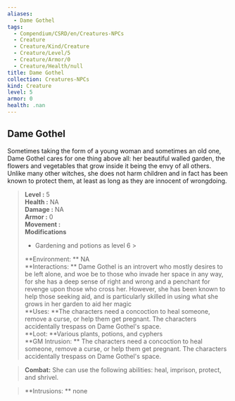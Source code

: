 ```yaml
---
aliases:
  - Dame Gothel
tags:
  - Compendium/CSRD/en/Creatures-NPCs
  - Creature
  - Creature/Kind/Creature
  - Creature/Level/5
  - Creature/Armor/0
  - Creature/Health/null
title: Dame Gothel
collection: Creatures-NPCs
kind: Creature
level: 5
armor: 0
health: .nan
---
```

## Dame Gothel  
Sometimes taking the form of a young woman and sometimes an old one, Dame Gothel cares for one thing above all: her beautiful walled garden, the flowers and vegetables that grow inside it being the envy of all others. Unlike many other witches, she does not harm children and in fact has been known to protect them, at least as long as they are innocent of wrongdoing.  

  
> **Level :** 5  
> **Health :** NA  
> **Damage :** NA  
> **Armor :** 0  
> **Movement :**   
> **Modifications**  
>- Gardening and potions as level 6 >
>  
> **Environment: ** NA  
> **Interactions: ** Dame Gothel is an introvert who mostly desires to be left alone, and woe be to those who invade her space in any way, for she has a deep sense of right and wrong and a penchant for revenge upon those who cross her. However, she has been known to help those seeking aid, and is particularly skilled in using what she grows in her garden to aid her magic  
> **Uses: **The characters need a concoction to heal someone, remove a curse, or help them get pregnant. The characters accidentally trespass on Dame Gothel's space.  
> **Loot: **Various plants, potions, and cyphers  
> **GM Intrusion: ** The characters need a concoction to heal someone, remove a curse, or help them get pregnant. The characters accidentally trespass on Dame Gothel's space.  

> **Combat:** 
> She can use the following abilities: heal, imprison, protect, and shrivel.  
  

> **Intrusions: ** 
> none  
